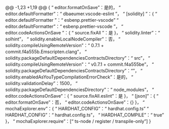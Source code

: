 @@ -1,23 +1,19 @@
{
  “ editor.formatOnSave”：是的，
  “ editor.defaultFormatter”：“ dbaeumer.vscode-eslint ”，
  “ [solidity] ”：{
    “ editor.defaultFormatter ”：“ esbenp.prettier-vscode”
  “ editor.defaultFormatter”：“ esbenp.prettier-vscode ”，
  “ editor.codeActionsOnSave ”：{
    “ source.fixAll ”：是
  }，
  “ solidity.linter”：“ solhint”，
  “ solidity.enableLocalNodeCompiler”：否，
  “ solidity.compileUsingRemoteVersion”：“ 0.7.1 + commit.f4a555b.Emscripten.clang”，
  “ solidity.packageDefaultDependenciesContractsDirectory”：“ src”，
  “ solidity.compileUsingRemoteVersion”：“ v0.7.1 + commit.f4a555be”，
  “ solidity.packageDefaultDependenciesContractsDirectory”：“”，
  “ solidity.enabledAsYouTypeCompilationErrorCheck”：是的，
  “ solidity.validationDelay”：1500，
  “ solidity.packageDefaultDependenciesDirectory”：“ node_modules”，
  “ editor.codeActionsOnSave”：{
    “ source.fixAll.eslint”：是
  }，
  “ [json]”：{
    “ editor.formatOnSave”：否，
    “ editor.codeActionsOnSave”：{}
  }，
  “ mochaExplorer.env”：{
    “ HARDHAT_CONFIG”：“ hardhat.config.ts”
    “ HARDHAT_CONFIG”：“ hardhat.config.ts”，
    “ HARDHAT_COMPILE”：“ true”
  }，
  “ mochaExplorer.require”：[“ ts-node / register / transpile-only”]
}
